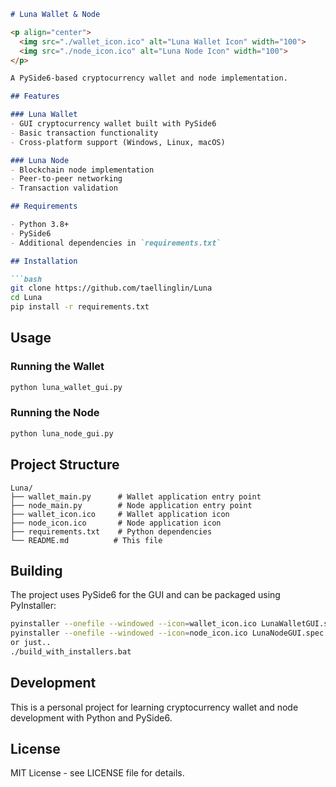 ```markdown
# Luna Wallet & Node

<p align="center">
  <img src="./wallet_icon.ico" alt="Luna Wallet Icon" width="100">
  <img src="./node_icon.ico" alt="Luna Node Icon" width="100">
</p>

A PySide6-based cryptocurrency wallet and node implementation.

## Features

### Luna Wallet
- GUI cryptocurrency wallet built with PySide6
- Basic transaction functionality
- Cross-platform support (Windows, Linux, macOS)

### Luna Node
- Blockchain node implementation
- Peer-to-peer networking
- Transaction validation

## Requirements

- Python 3.8+
- PySide6
- Additional dependencies in `requirements.txt`

## Installation

```bash
git clone https://github.com/taellinglin/Luna
cd Luna
pip install -r requirements.txt
```

## Usage

### Running the Wallet
```bash
python luna_wallet_gui.py
```

### Running the Node
```bash
python luna_node_gui.py
```

## Project Structure

```
Luna/
├── wallet_main.py      # Wallet application entry point
├── node_main.py        # Node application entry point  
├── wallet_icon.ico     # Wallet application icon
├── node_icon.ico       # Node application icon
├── requirements.txt    # Python dependencies
└── README.md          # This file
```

## Building

The project uses PySide6 for the GUI and can be packaged using PyInstaller:

```bash
pyinstaller --onefile --windowed --icon=wallet_icon.ico LunaWalletGUI.spec
pyinstaller --onefile --windowed --icon=node_icon.ico LunaNodeGUI.spec
or just..
./build_with_installers.bat

```

## Development

This is a personal project for learning cryptocurrency wallet and node development with Python and PySide6.

## License

MIT License - see LICENSE file for details.
```
